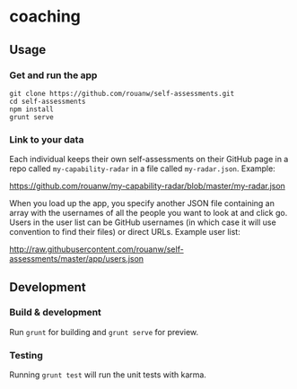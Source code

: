 # coaching

## Usage

### Get and run the app
```
git clone https://github.com/rouanw/self-assessments.git
cd self-assessments
npm install
grunt serve
```

### Link to your data

Each individual keeps their own self-assessments on their GitHub page in a repo called `my-capability-radar` in a file called `my-radar.json`. Example:

https://github.com/rouanw/my-capability-radar/blob/master/my-radar.json

When you load up the app, you specify another JSON file containing an array with the usernames of all the people you want to look at and click go. Users in the user list can be GitHub usernames (in which case it will use convention to find their files) or direct URLs. Example user list:

http://raw.githubusercontent.com/rouanw/self-assessments/master/app/users.json

## Development

### Build & development

Run `grunt` for building and `grunt serve` for preview.

### Testing

Running `grunt test` will run the unit tests with karma.
